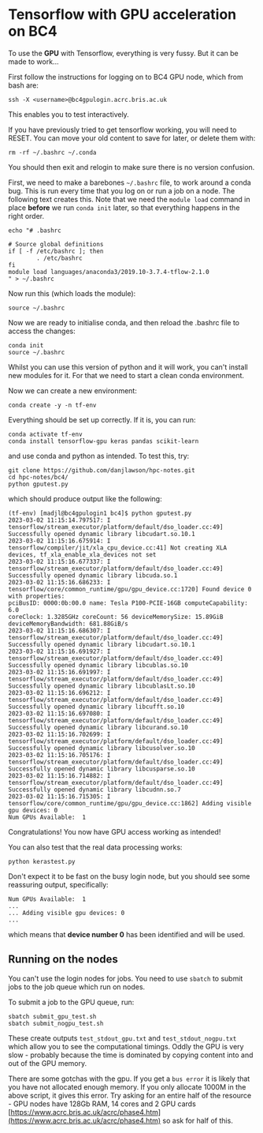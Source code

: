 # Tensorflow with GPU acceleration on BC4

To use the **GPU** with Tensorflow, everything is very fussy. But it can be made to work...

First follow the instructions for logging on to BC4 GPU node, which from bash are:
```{bash}
ssh -X <username>@bc4gpulogin.acrc.bris.ac.uk
```
This enables you to test interactively.


If you have previously tried to get tensorflow working, you will need to RESET. You can move your old content to save for later, or delete them with:
```{bash}
rm -rf ~/.bashrc ~/.conda
```
You should then exit and relogin to make sure there is no version confusion.

First, we need to make a barebones `~/.bashrc` file, to work around a conda bug. This is run every time that you log on or run a job on a node. The following text creates this. Note that we need the `module load` command in place **before** we run `conda init` later, so that everything happens in the right order.
```{bash}
echo "# .bashrc

# Source global definitions
if [ -f /etc/bashrc ]; then
        . /etc/bashrc
fi
module load languages/anaconda3/2019.10-3.7.4-tflow-2.1.0
" > ~/.bashrc
```

Now run this (which loads the module):
```{bash}
source ~/.bashrc
```
Now we are ready to initialise conda, and then reload the .bashrc file to access the changes:
```{bash}
conda init
source ~/.bashrc
```

Whilst you can use this version of python and it will work, you can't install new modules for it. For that we need to start a clean conda environment.

Now we can create a new environment:

```{bash}
conda create -y -n tf-env
```

Everything should be set up correctly. If it is, you can run:

```{bash}
conda activate tf-env
conda install tensorflow-gpu keras pandas scikit-learn
```
and use conda and python as intended. To test this, try:
```{bash}
git clone https://github.com/danjlawson/hpc-notes.git
cd hpc-notes/bc4/
python gputest.py
```
which should produce output like the following:
```
(tf-env) [madjl@bc4gpulogin1 bc4]$ python gputest.py
2023-03-02 11:15:14.797517: I tensorflow/stream_executor/platform/default/dso_loader.cc:49] Successfully opened dynamic library libcudart.so.10.1
2023-03-02 11:15:16.675914: I tensorflow/compiler/jit/xla_cpu_device.cc:41] Not creating XLA devices, tf_xla_enable_xla_devices not set
2023-03-02 11:15:16.677337: I tensorflow/stream_executor/platform/default/dso_loader.cc:49] Successfully opened dynamic library libcuda.so.1
2023-03-02 11:15:16.686233: I tensorflow/core/common_runtime/gpu/gpu_device.cc:1720] Found device 0 with properties:
pciBusID: 0000:0b:00.0 name: Tesla P100-PCIE-16GB computeCapability: 6.0
coreClock: 1.3285GHz coreCount: 56 deviceMemorySize: 15.89GiB deviceMemoryBandwidth: 681.88GiB/s
2023-03-02 11:15:16.686307: I tensorflow/stream_executor/platform/default/dso_loader.cc:49] Successfully opened dynamic library libcudart.so.10.1
2023-03-02 11:15:16.691927: I tensorflow/stream_executor/platform/default/dso_loader.cc:49] Successfully opened dynamic library libcublas.so.10
2023-03-02 11:15:16.691997: I tensorflow/stream_executor/platform/default/dso_loader.cc:49] Successfully opened dynamic library libcublasLt.so.10
2023-03-02 11:15:16.696212: I tensorflow/stream_executor/platform/default/dso_loader.cc:49] Successfully opened dynamic library libcufft.so.10
2023-03-02 11:15:16.697080: I tensorflow/stream_executor/platform/default/dso_loader.cc:49] Successfully opened dynamic library libcurand.so.10
2023-03-02 11:15:16.702699: I tensorflow/stream_executor/platform/default/dso_loader.cc:49] Successfully opened dynamic library libcusolver.so.10
2023-03-02 11:15:16.705176: I tensorflow/stream_executor/platform/default/dso_loader.cc:49] Successfully opened dynamic library libcusparse.so.10
2023-03-02 11:15:16.714882: I tensorflow/stream_executor/platform/default/dso_loader.cc:49] Successfully opened dynamic library libcudnn.so.7
2023-03-02 11:15:16.715305: I tensorflow/core/common_runtime/gpu/gpu_device.cc:1862] Adding visible gpu devices: 0
Num GPUs Available:  1
```

Congratulations! You now have GPU access working as intended!

You can also test that the real data processing works:

```{bash}
python kerastest.py
```

Don't expect it to be fast on the busy login node, but you should see some reassuring output, specifically:
```
Num GPUs Available:  1
...
... Adding visible gpu devices: 0
...
```
which means that **device number 0** has been identified and will be used.

## Running on the nodes

You can't use the login nodes for jobs. You need to use `sbatch` to submit jobs to the job queue which run on nodes.

To submit a job to the GPU queue, run:
```{bash}
sbatch submit_gpu_test.sh
sbatch submit_nogpu_test.sh
```
These create outputs `test_stdout_gpu.txt` and `test_stdout_nogpu.txt` which allow you to see the computational timings. Oddly the GPU is very slow - probably because the time is dominated by copying content into and out of the GPU memory.

There are some gotchas with the gpu. If you get a `bus error` it is likely that you have not allocated enough memory. If you only allocate 1000M in the above script, it gives this error. Try asking for an entire half of the resource - GPU nodes have 128Gb RAM, 14 cores and 2 GPU cards [https://www.acrc.bris.ac.uk/acrc/phase4.htm](https://www.acrc.bris.ac.uk/acrc/phase4.htm) so ask for half of this.
